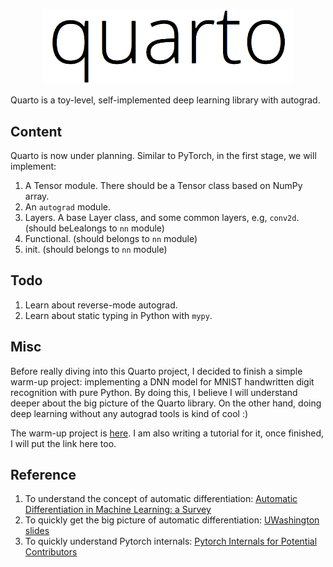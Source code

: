 
[<p align="center"><img src="logo.png" alt="Quarto" width=400></p>](https://huangweiran.club)

Quarto is a toy-level, self-implemented deep learning library with autograd.

## Content

Quarto is now under planning. Similar to PyTorch, in the first stage, we will implement:

1. A Tensor module. There should be a Tensor class based on NumPy array.
2. An `autograd` module.
3. Layers. A base Layer class, and some common layers, e.g, `conv2d`. (should beLealongs to `nn` module)
4. Functional. (should belongs to `nn` module)
5. init. (should belongs to `nn` module)

## Todo
1. Learn about reverse-mode autograd.
2. Learn about static typing in Python with `mypy`.

## Misc

Before really diving into this Quarto project, I decided to finish a simple warm-up project: implementing a DNN model for MNIST handwritten digit recognition with pure Python. By doing this, I believe I will understand deeper about the big picture of the Quarto library. On the other hand, doing deep learning without any autograd tools is kind of cool :)

The warm-up project is [here](https://github.com/EtoDemerzel0427/Quarto/tree/master/warm-up). I am also writing a tutorial for it, once finished, I will put the link here too.


## Reference
1. To understand the concept of automatic differentiation: [Automatic Differentiation in Machine Learning: a Survey](https://arxiv.org/pdf/1502.05767.pdf)
2. To quickly get the big picture of automatic differentiation: [UWashington slides](http://dlsys.cs.washington.edu/pdf/lecture4.pdf)
3. To quickly understand Pytorch internals: [Pytorch Internals for Potential Contributors](http://blog.ezyang.com/2019/05/pytorch-internals/)
